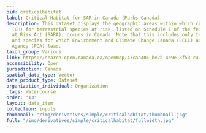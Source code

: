 ```yaml
---
pid: criticalhabitat
label: Critical Habitat for SAR in Canada (Parks Canada)
description: This dataset displays the geographic areas within which critical habitat
  (CH) for terrestrial species at risk, listed on Schedule 1 of the federal Species
  at Risk Act (SARA), occurs in Canada. Note that this includes only terrestrial species
  and species for which Environment and Climate Change Canada (ECCC) and Parks Canada
  Agency (PCA) lead.
taxon_group: Various
link: https://search.open.canada.ca/openmap/47caa405-be2b-4e9e-8f53-c478ade2ca74
accessibility: Open
jurisdiction: Canada
spatial_data_type: Vector
data_product_type: Dataset
organization_individual: Organization
_tags: Watercourse
order: '13'
layout: data_item
collection: inputs
thumbnail: "/img/derivatives/simple/criticalhabitat/thumbnail.jpg"
full: "/img/derivatives/simple/criticalhabitat/fullwidth.jpg"
---
```

